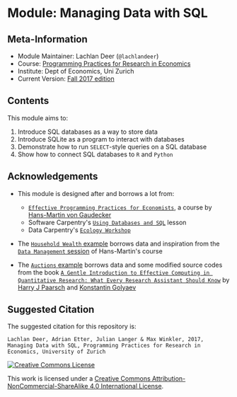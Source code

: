 # Module: Managing Data with SQL


## Meta-Information

*   Module Maintainer: Lachlan Deer (`@lachlandeer`)
*   Course: [Programming Practices for Research in Economics](https://github.com/pp4rs)
*   Institute: Dept of Economics, Uni Zurich
*   Current Version: [Fall 2017 edition](https://pp4rs.github.io/2017-uzh)

## Contents

This module aims to:

1.  Introduce SQL databases as a way to store data
2.  Introduce SQLite as a program to interact with databases
3.  Demonstrate how to run `SELECT`-style queries on a SQL database
4.  Show how to connect SQL databases to `R` and `Python`

## Acknowledgements

*   This module is designed after and borrows a lot from:
    *   [`Effective Programming Practices for Economists`](http://wiwi.uni-bonn.de/gaudecker/teaching/prog_econ_slides.html#prog-econ-slides), a course by [Hans-Martin von Gaudecker](http://wiwi.uni-bonn.de/gaudecker/index.html)
    *   Software Carpentry's [`Using Databases and SQL`](http://swcarpentry.github.io/sql-novice-survey/) lesson
    *   Data Carpentry's [`Ecology Workshop`](http://www.datacarpentry.org/lessons/)

*   The [`Household Wealth` example](./additional-exericse/) borrows data and inspiration from the [`Data Management` session](http://www.wiwi.uni-bonn.de/gaudecker/teaching/prog_econ/2016/16_data_management.pdf) of Hans-Martin's course
*   The [`Auctions` example](./class-example/) borrows data and some modified source codes from the book [`A Gentle Introduction to Effective Computing in Quantitative Research: What Every Research Assistant Should Know`](https://mitpress.mit.edu/books/gentle-introduction-effective-computing-quantitative-research) by [Harry J Paarsch](https://sites.google.com/site/hjpaarsch/) and [Konstantin Golyaev](http://www.kgolyaev.com/blog)

## Suggested Citation

The suggested citation for this repository is:

```
Lachlan Deer, Adrian Etter, Julian Langer & Max Winkler, 2017, Managing Data with SQL, Programming Practices for Research in Economics, University of Zurich
```

<a rel="license" href="http://creativecommons.org/licenses/by-nc-sa/4.0/"><img alt="Creative Commons License" style="border-width:0" src="https://i.creativecommons.org/l/by-nc-sa/4.0/88x31.png" /></a><br />

This work is licensed under a <a rel="license" href="http://creativecommons.org/licenses/by-nc-sa/4.0/">Creative Commons Attribution-NonCommercial-ShareAlike 4.0 International License</a>.
